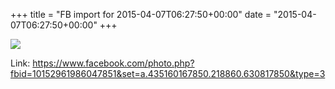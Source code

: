+++
title = "FB import for 2015-04-07T06:27:50+00:00"
date = "2015-04-07T06:27:50+00:00"
+++

<img src="https://scontent.xx.fbcdn.net/v/t1.0-0/p130x130/11150344_10152961986047851_4911936942595008880_n.jpg?oh=6d687763e3163e162d9d7fb2954e4c47&oe=59588958" />


Link: https://www.facebook.com/photo.php?fbid=10152961986047851&set=a.435160167850.218860.630817850&type=3
